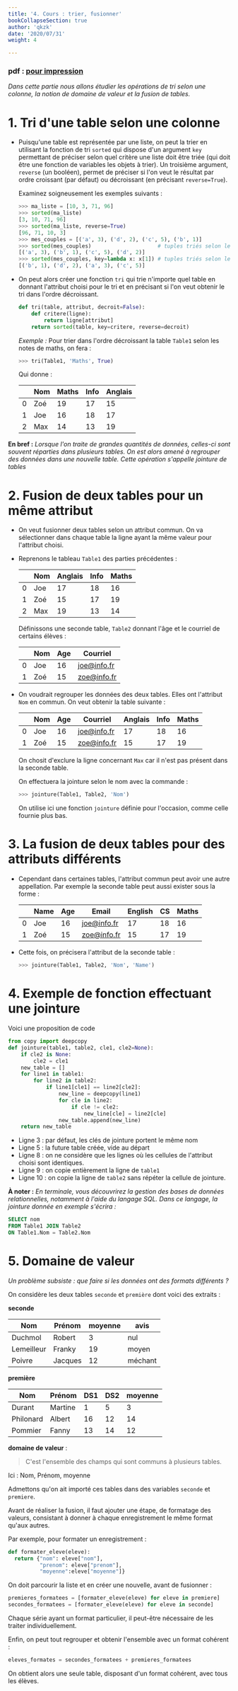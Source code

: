 ```yaml
---
title: '4. Cours : trier, fusionner'
bookCollapseSection: true
author: 'qkzk'
date: '2020/07/31'
weight: 4

---
```


### pdf : [pour impression](/uploads/docsnsi/table_csv/4_cours.pdf)

_Dans cette partie nous allons étudier les opérations de tri selon une colonne,
la notion de domaine de valeur et la fusion de tables._

# 1. Tri d'une table selon une colonne

* Puisqu'une table est représentée par une liste, on peut la trier en utilisant
    la fonction de tri `sorted` qui dispose d'un argument `key` permettant de 
    préciser selon quel critère une liste doit être triée (qui doit être une 
    fonction de variables les objets à trier). Un troisième argument, `reverse`
    (un booléen), permet de préciser si l'on veut le résultat par ordre
    croissant (par défaut) ou décroissant (en précisant `reverse=True`).

    Examinez soigneusement les exemples suivants :

    ```python
    >>> ma_liste = [10, 3, 71, 96]
    >>> sorted(ma_liste)
    [3, 10, 71, 96]
    >>> sorted(ma_liste, reverse=True)
    [96, 71, 10, 3]
    >>> mes_couples = [('a', 3), ('d', 2), ('c', 5), ('b', 1)]
    >>> sorted(mes_couples)                     # tuples triés selon leur premier élément
    [('a', 3), ('b', 1), ('c', 5), ('d', 2)]
    >>> sorted(mes_couples, key=lambda x: x[1]) # tuples triés selon leur second élément
    [('b', 1), ('d', 2), ('a', 3), ('c', 5)]

    ```

* On peut alors créer une fonction `tri` qui trie n'importe quel table en
    donnant l'attribut choisi pour le tri et en précisant si l'on veut obtenir
    le tri dans l'ordre décroissant.

    ```python
    def tri(table, attribut, decroit=False):
        def critere(ligne):
            return ligne[attribut]
        return sorted(table, key=critere, reverse=decroit)
    ```

    _Exemple :_ Pour trier dans l'ordre décroissant la table `Table1` selon
    les notes de maths, on fera :

    ```python
    >>> tri(Table1, 'Maths', True)
    ```

    Qui donne :

    |   | Nom | Maths | Info | Anglais |
    |---|-----|-------|------|---------|
    | 0 | Zoé | 19    | 17   | 15      |
    | 1 | Joe | 16    | 18   | 17      |
    | 2 | Max | 14    | 13   | 19      |



**En bref :** _Lorsque l'on traite de grandes quantités de données, celles-ci
sont souvent réparties dans plusieurs tables. On est alors amené à regrouper
des données dans une nouvelle table. Cette opération s'appelle jointure de 
tables_


# 2. Fusion de deux tables pour un même attribut

* On veut fusionner deux tables selon un attribut commun.
    On va sélectionner dans chaque table la ligne ayant la même valeur pour
    l'attribut choisi.
* Reprenons le tableau `Table1` des parties précédentes :


    |   | Nom | Anglais | Info | Maths |
    |---|-----|---------|------|-------|
    | 0 | Joe | 17      | 18   | 16    |
    | 1 | Zoé | 15      | 17   | 19    |
    | 2 | Max | 19      | 13   | 14    |

    Définissons une seconde table, `Table2` donnant l'âge et le courriel de
    certains élèves :

    |   | Nom | Age | Courriel    |
    |---|-----|-----|-------------|
    | 0 | Joe | 16  | joe@info.fr |
    | 1 | Zoé | 15  | zoe@info.fr |

* On voudrait regrouper les données des deux tables. Elles ont l'attribut `Nom`
    en commun. On veut obtenir la table suivante :


    |   | Nom | Age | Courriel    | Anglais | Info | Maths |
    |---|-----|-----|-------------|---------|------|-------|
    | 0 | Joe | 16  | joe@info.fr | 17      | 18   | 16    |
    | 1 | Zoé | 15  | zoe@info.fr | 15      | 17   | 19    |

    On chosit d'exclure la ligne concernant `Max` car il n'est pas présent
    dans la seconde table.

    On effectuera la jointure selon le nom avec la commande :

    ```python
    >>> jointure(Table1, Table2, 'Nom')
    ```

    On utilise ici une fonction `jointure` définie pour l'occasion, comme celle
    fournie plus bas.

# 3. La fusion de deux tables pour des attributs différents

* Cependant dans certaines tables, l'attribut commun peut avoir une autre
    appellation. Par exemple la seconde table peut aussi exister sous la forme :


    |   | Name | Age | Email       | English | CS | Maths |
    |---|------|-----|-------------|---------|----|-------|
    | 0 | Joe  | 16  | joe@info.fr | 17      | 18 | 16    |
    | 1 | Zoé  | 15  | zoe@info.fr | 15      | 17 | 19    |

* Cette fois, on précisera l'attribut de la seconde table :

    ```python
    >>> jointure(Table1, Table2, 'Nom', 'Name')
    ```

# 4. Exemple de fonction effectuant une jointure

Voici une proposition de code


```python
from copy import deepcopy
def jointure(table1, table2, cle1, cle2=None):
    if cle2 is None:
        cle2 = cle1
    new_table = []
    for line1 in table1:
        for line2 in table2:
            if line1[cle1] == line2[cle2]:
                new_line = deepcopy(line1)
                for cle in line2:
                    if cle != cle2:
                        new_line[cle] = line2[cle]
                new_table.append(new_line)
    return new_table
```

* Ligne 3 : par défaut, les clés de jointure portent le même nom
* Ligne 5 : la future table créée, vide au départ
* Ligne 8 :  on ne considère que les lignes où les cellules de l'attribut
    choisi sont identiques.
* Ligne 9 : on copie entièrement la ligne de `table1`
* Ligne 10 : on copie la ligne de `table2` sans répéter la cellule de 
    jointure.

**À noter :** _En terminale, vous découvrirez la gestion des bases de
données relationnelles, notamment à l'aide du langage SQL. Dans ce langage,
la jointure donnée en exemple s'écrira :_

```sql
SELECT nom
FROM Table1 JOIN Table2
ON Table1.Nom = Table2.Nom
```

# 5. Domaine de valeur

_Un problème subsiste : que faire si les données ont des formats différents ?_

On considère les deux tables `seconde` et `première` dont voici des extraits :

**seconde**


| Nom          | Prénom    | moyenne   | avis         |
| ------------ | --------- | --------- | ------------ |
| Duchmol      | Robert    | 3         | nul          |
| Lemeilleur   | Franky    | 19        | moyen        |
| Poivre       | Jacques   | 12        | méchant      |

**première**

| Nom          | Prénom    | DS1       | DS2          | moyenne   |
| ------------ | --------- | --------- | ------------ | --------- |
| Durant       | Martine   | 1         | 5            | 3         |
| Philonard    | Albert    | 16        | 12           | 14        |
| Pommier      | Fanny     | 13        | 14           | 12        |

**domaine de valeur** :

> C'est l'ensemble des champs qui sont communs à plusieurs tables.

Ici : Nom, Prénom, moyenne

Admettons qu'on ait importé ces tables dans des variables `seconde` et `premiere`.

Avant de réaliser la fusion, il faut ajouter une étape, de formatage des
valeurs, consistant à donner à chaque enregistrement le même format qu'aux
autres.


Par exemple, pour formater un enregistrement :

```python
def formater_eleve(eleve):
  return {"nom": eleve["nom"],
          "prenom": eleve["prenom"],
          "moyenne":eleve["moyenne"]}
```

On doit parcourir la liste et en créer une nouvelle, avant de fusionner :

```python
premieres_formatees = [formater_eleve(eleve) for eleve in premiere]
secondes_formatees = [formater_eleve(eleve) for eleve in seconde]
```

Chaque série ayant un format particulier, il peut-être nécessaire de les traiter
individuellement.

Enfin, on peut tout regrouper et obtenir l'ensemble avec un format cohérent :

```python
eleves_formates = secondes_formatees + premieres_formatees
```

On obtient alors une seule table, disposant d'un format cohérent, avec tous
les élèves.
